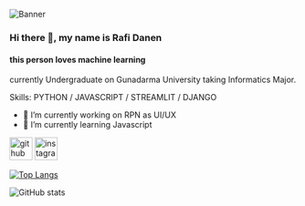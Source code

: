 ![Banner](https://i.imgur.com/elwn4bK.gif)


### Hi there 👋, my name is Rafi Danen
#### this person loves machine learning


currently Undergraduate on Gunadarma University taking Informatics Major.

Skills: PYTHON / JAVASCRIPT / STREAMLIT / DJANGO

- 🔭 I’m currently working on RPN as UI/UX 
- 🌱 I’m currently learning Javascript 


[<img src='https://cdn.jsdelivr.net/npm/simple-icons@3.0.1/icons/github.svg' alt='github' height='40'>](https://github.com/introvald)  [<img src='https://cdn.jsdelivr.net/npm/simple-icons@3.0.1/icons/instagram.svg' alt='instagram' height='40'>](https://www.instagram.com/rafi_danen/)  

[![Top Langs](https://github-readme-stats.vercel.app/api/top-langs/?username=introvald)](https://github.com/anuraghazra/github-readme-stats)

![GitHub stats](https://github-readme-stats.vercel.app/api?username=introvald&show_icons=true)  

